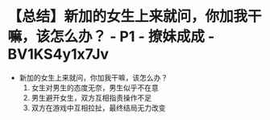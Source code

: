 # 【总结】新加的女生上来就问，你加我干嘛，该怎么办？ - P1 - 撩妹成成 - BV1KS4y1x7Jv

-   新加的女生上来就问，你加我干嘛，该怎么办？
    1.  女生对男生的态度无奈，男生似乎不在意
    2.  男生避开女生，双方互相指责操作不足
    3.  双方在游戏中互相拉扯，最终结局无力改变